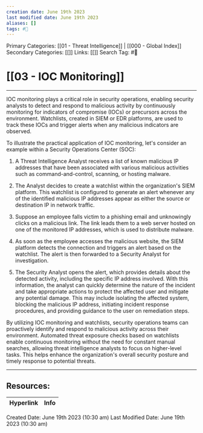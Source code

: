 ```yaml
---
creation date: June 19th 2023
last modified date: June 19th 2023
aliases: []
tags: #📖
---
```


Primary Categories: [[01 - Threat Intelligence]] | [[000 - Global Index]] 
Secondary Categories: [[]] 
Links: [[]] 
Search Tag: #📖  

# [[03 - IOC Monitoring]]  
---

IOC monitoring plays a critical role in security operations, enabling security analysts to detect and respond to malicious activity by continuously monitoring for indicators of compromise (IOCs) or precursors across the environment. Watchlists, created in SIEM or EDR platforms, are used to track these IOCs and trigger alerts when any malicious indicators are observed.

To illustrate the practical application of IOC monitoring, let's consider an example within a Security Operations Center (SOC):

1. A Threat Intelligence Analyst receives a list of known malicious IP addresses that have been associated with various malicious activities such as command-and-control, scanning, or hosting malware.

2. The Analyst decides to create a watchlist within the organization's SIEM platform. This watchlist is configured to generate an alert whenever any of the identified malicious IP addresses appear as either the source or destination IP in network traffic.

3. Suppose an employee falls victim to a phishing email and unknowingly clicks on a malicious link. The link leads them to a web server hosted on one of the monitored IP addresses, which is used to distribute malware.

4. As soon as the employee accesses the malicious website, the SIEM platform detects the connection and triggers an alert based on the watchlist. The alert is then forwarded to a Security Analyst for investigation.

5. The Security Analyst opens the alert, which provides details about the detected activity, including the specific IP address involved. With this information, the analyst can quickly determine the nature of the incident and take appropriate actions to protect the affected user and mitigate any potential damage. This may include isolating the affected system, blocking the malicious IP address, initiating incident response procedures, and providing guidance to the user on remediation steps.

By utilizing IOC monitoring and watchlists, security operations teams can proactively identify and respond to malicious activity across their environment. Automated threat exposure checks based on watchlists enable continuous monitoring without the need for constant manual searches, allowing threat intelligence analysts to focus on higher-level tasks. This helps enhance the organization's overall security posture and timely response to potential threats.


___

## Resources:

| Hyperlink | Info |
| --------- | ---- |


Created Date: June 19th 2023 (10:30 am) 
Last Modified Date: June 19th 2023 (10:30 am)
